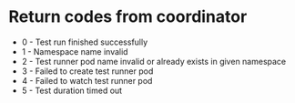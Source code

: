 # Return codes from coordinator

- 0 - Test run finished successfully
- 1 - Namespace name invalid
- 2 - Test runner pod name invalid or already exists in given namespace 
- 3 - Failed to create test runner pod
- 4 - Failed to watch test runner pod
- 5 - Test duration timed out

